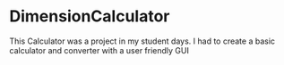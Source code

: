 # DimensionCalculator
This Calculator was a project in my student days.  I had to create a basic calculator and converter with a user friendly GUI
